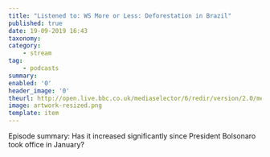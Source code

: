 ```yaml
---
title: "Listened to: WS More or Less: Deforestation in Brazil"
published: true
date: 19-09-2019 16:43
taxonomy:
category:
	- stream
tag:
	- podcasts
summary:
enabled: '0'
header_image: '0'
theurl: http://open.live.bbc.co.uk/mediaselector/6/redir/version/2.0/mediaset/audio-nondrm-download/proto/http/vpid/p07mntw5.mp3
image: artwork-resized.png
template: item
---
```

 
Episode summary: Has it increased significantly since President Bolsonaro took office in January?
